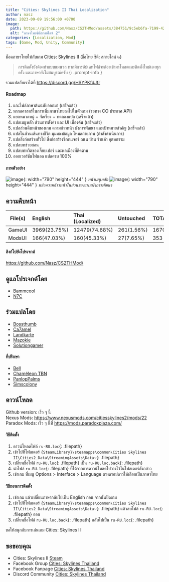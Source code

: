 ```yaml
---
title: "Cities: Skylines II Thai Localization"
author: nasz
date: 2023-09-09 19:56:00 +0700
image:
  path: https://github.com/Nasz/CS2THMod/assets/384751/9c5eb6fa-7199-427b-862c-0d55de8b5216
  alt: "ภาษาไทยซิตีสกายไลน์ 2"
categories: [Localization, Mod]
tags: [Game, Mod, Unity, Community]
---
```


  ม็อดภาษาไทยให้กับเกม Cities: Skylines II (ชื่อไทย ซิตี: สกายไลน์ ๒)

  > การติดตั้งยังต้องทำแบบแมนวล หากมีการอัปเดทไฟล์จะต้องเข้ามาโหลดและติดตั้งใหม่เองทุกครั้ง และภาษายังไม่สมบูรณ์ครับ
  {: .prompt-info }

  รวมแปลกับเราได้ที่ <https://discord.gg/HSYPKfdJfr>

#### Roadmap
  1. แกะไฟล์ภาษาต้นฉบับออกมา (เสร็จแล้ว)
  2. หากลศาสตร์ในการเพิ่มภาษาไทยลงไปในตัวเกม (รอทาง CO ประกาศ API)
  3. แยกหมวดหมู่ + จัดเรียง + ทดลองแปล (เสร็จแล้ว)
  4. แปลเมนูหลัก ส่วนการตั้งค่า และ UI เบื้องต้น (เสร็จแล้ว)
  5. แปลส่วนคืบหน้าของเกม ความก้าวหน้า ผังการพัฒนา และเป้าหมายสำคัญ (เสร็จแล้ว)
  6. แปลในส่วนเส้นทางชีวิต มุมมองข้อมูล โหมดถ่ายภาพ (กำลังดำเนินการ)
  7. แปลสิ่งก่อสร้างทั่วไป สิ่งก่อสร้างซิกเนเจอร์ ถนน บ้าน ร้านค้า อุตหกรรม
  8. แปลบทช่วยสอน
  9. แปลบททวิตของเจี๊ยบเปอร์ และพลเมืองที่ติดตาม
  10. ออกเวอร์ชันไฟนอล แปลครบ 100%
  
#### ภาพตัวอย่าง
   ![image](https://github.com/Nasz/CS2THMod/assets/384751/dbc5b692-8ae9-4911-8d36-4185f8674eeb){: width="790" height="444" }
  _หน้าเมนูหลัก_
   ![image](https://github.com/Nasz/CS2THMod/assets/384751/72c6572d-0b3a-4153-9113-01bd3e006b6d){: width="790" height="444" }
  _หน้าความก้าวหน้าในส่วนของแผนผังการพัฒนา_

## ความคืบหน้า

  | File(s)             | English       | Thai (Localized) | Untouched     | TOTAL |
  |---------------------|:--------------|:-----------------|:--------------|:------|
  | GameUI              | 3969(23.75%)  | 12479(74.68%)    | 261(1.56%)    | 16709 |
  | ModsUI              | 166(47.03%)   | 160(45.33%)      | 27(7.65%)     | 353   |

#### ลิงก์ไปยังโปรเจกต์
  <https://github.com/Nasz/CS2THMod/>

## ดูแลโปรเจกต์โดย 
  - [Bammcool](https://steamcommunity.com/id/bammcool2546)
  - [N7C](https://steamcommunity.com/id/n7c_th)

## ร่วมแปลโดย
  - [Bossthumb](#)
  - [Ca7amel](https://www.facebook.com/SugusPR/)
  - [Landkarte](#)
  - [Mazokie](https://steamcommunity.com/id/Mazokie/)
  - [Solutiongamer](https://www.facebook.com/Solutiongamer)

#### ที่ปรึกษา
  - [Bell](https://steamcommunity.com/id/bellraksit/)
  - [Chamëleon TBN](https://steamcommunity.com/id/chameleon_tbn/)
  - [PanlopPalms](https://steamcommunity.com/id/armsplams)
  - [Simscolony](https://steamcommunity.com/id/animenagi)

## ดาวน์โหลด
  Github version: เร็ว ๆ นี้<br/>
  Nexus Mods: <https://www.nexusmods.com/citiesskylines2/mods/22><br/>
  Paradox Mods: เร็ว ๆ นี้ที่ <https://mods.paradoxplaza.com/>

#### วิธีติดตั้ง
  1. ดาวน์โหลดไฟล์ `ru-RU.loc`{: .filepath} 
  2. เข้าไปที่โฟลเดอร์ `{SteamLibrary}\steamapps\common\Cities Skylines II\Cities2_Data\StreamingAssets\Data~`{: .filepath}
  3. เปลี่ยนชื่อไฟล์ `ru-RU.loc`{: .filepath} เป็น `ru-RU.loc.back`{: .filepath}
  4. นำไฟล์ `ru-RU.loc`{: .filepath} ที่ได้จากการดาวน์โหลดไปวางไว้ในโฟลเดอร์ดังกล่าว
  5. เข้าเกม ที่เมนู Options > Interface > Language ตรงดรอปดาวให้เลือกเป็นภาษาไทย

#### วิธีถอนการติดตั้ง
  1. เข้าเกม แล้วเปลี่ยนภาษากลับไปเป็น English ก่อน จากนั้นปิดเกม
  2. เข้าไปที่โฟลเดอร์ `{SteamLibrary}\steamapps\common\Cities Skylines II\Cities2_Data\StreamingAssets\Data~`{: .filepath} แล้วลบไฟล์ `ru-RU.loc`{: .filepath} ออก
  3. เปลี่ยนชื่อไฟล์ `ru-RU.loc.back`{: .filepath} กลับไปเป็น `ru-RU.loc`{: .filepath}

  ขอให้สนุกกับการเล่นเกม Cities: Skylines II

## ขอขอบคุณ
  + Cities: Skylines II [Steam](https://store.steampowered.com/app/949230/Cities_Skylines_II/)
  + Facebook Group [Cities: Skylines Thailand](https://www.facebook.com/groups/CitiesSkylinesThailand)
  + Facebook Fanpage [Cities: Skylines Thailand](https://www.facebook.com/CSGameTH)
  + Discord Community [Cities: Skylines Thailand](https://discord.gg/Cjg95ABZ8m)
